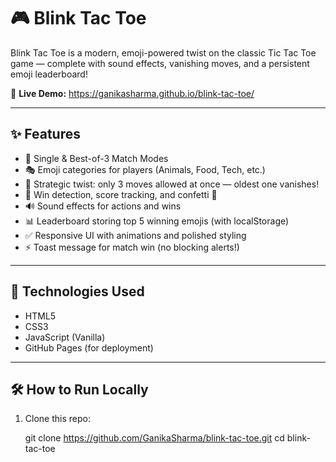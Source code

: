 # 🎮 Blink Tac Toe

Blink Tac Toe is a modern, emoji-powered twist on the classic Tic Tac Toe game — complete with sound effects, vanishing moves, and a persistent emoji leaderboard!

🔗 **Live Demo:** https://ganikasharma.github.io/blink-tac-toe/

---

## ✨ Features

- 🔢 Single & Best-of-3 Match Modes
- 🎭 Emoji categories for players (Animals, Food, Tech, etc.)
- 🧠 Strategic twist: only 3 moves allowed at once — oldest one vanishes!
- 🥇 Win detection, score tracking, and confetti 🎉
- 🔊 Sound effects for actions and wins
- 📊 Leaderboard storing top 5 winning emojis (with localStorage)
- ✅ Responsive UI with animations and polished styling
- ⚡ Toast message for match win (no blocking alerts!)

---

## 🚀 Technologies Used

- HTML5  
- CSS3  
- JavaScript (Vanilla)
- GitHub Pages (for deployment)

---

## 🛠️ How to Run Locally

1. Clone this repo:
   
   git clone https://github.com/GanikaSharma/blink-tac-toe.git
   cd blink-tac-toe
